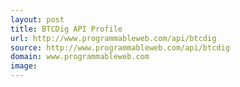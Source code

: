 ```yaml
---
layout: post
title: BTCDig API Profile
url: http://www.programmableweb.com/api/btcdig
source: http://www.programmableweb.com/api/btcdig
domain: www.programmableweb.com
image: 
---
```


